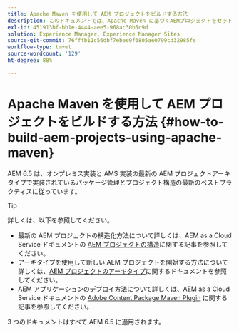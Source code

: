 ```yaml
---
title: Apache Maven を使用して AEM プロジェクトをビルドする方法
description: このドキュメントでは、Apache Maven に基づくAEMプロジェクトをセットアップする方法について説明します
exl-id: 451913bf-bb1e-4444-aee5-968ac30b5c9d
solution: Experience Manager, Experience Manager Sites
source-git-commit: 76fffb11c56dbf7ebee9f6805ae0799cd32985fe
workflow-type: tm+mt
source-wordcount: '129'
ht-degree: 88%

---
```


# Apache Maven を使用して AEM プロジェクトをビルドする方法 {#how-to-build-aem-projects-using-apache-maven}

AEM 6.5 は、オンプレミス実装と AMS 実装の最新の AEM プロジェクトアーキタイプで実装されているパッケージ管理とプロジェクト構造の最新のベストプラクティスに従っています。

>[!TIP]
>
>詳しくは、以下を参照してください。
>
>* 最新の AEM プロジェクトの構造化方法について詳しくは、AEM as a Cloud Service ドキュメントの [AEM プロジェクトの構造](https://experienceleague.adobe.com/docs/experience-manager-cloud-service/implementing/developing/aem-project-content-package-structure.html?lang=ja)に関する記事を参照してください。
>* アーキタイプを使用して新しい AEM プロジェクトを開始する方法について詳しくは、[AEM プロジェクトのアーキタイプ](https://experienceleague.adobe.com/docs/experience-manager-core-components/using/developing/archetype/overview.html?lang=ja)に関するドキュメントを参照してください。
>* AEM アプリケーションのデプロイ方法について詳しくは、AEM as a Cloud Service ドキュメントの [Adobe Content Package Maven Plugin](https://experienceleague.adobe.com/docs/experience-manager-cloud-service/implementing/developer-tools/maven-plugin.html#developer-tools) に関する記事を参照してください。
>
>3 つのドキュメントはすべて AEM 6.5 に適用されます。
